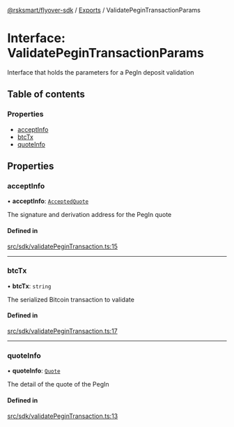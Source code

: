 [@rsksmart/flyover-sdk](../README.md) / [Exports](../modules.md) / ValidatePeginTransactionParams

# Interface: ValidatePeginTransactionParams

Interface that holds the parameters for a PegIn deposit validation

## Table of contents

### Properties

- [acceptInfo](ValidatePeginTransactionParams.md#acceptinfo)
- [btcTx](ValidatePeginTransactionParams.md#btctx)
- [quoteInfo](ValidatePeginTransactionParams.md#quoteinfo)

## Properties

### acceptInfo

• **acceptInfo**: [`AcceptedQuote`](AcceptedQuote.md)

The signature and derivation address for the PegIn quote

#### Defined in

[src/sdk/validatePeginTransaction.ts:15](https://github.com/rsksmart/flyover-sdk/blob/18dbf4f19eeffd80a65cc3f468bbc1f72a91f197/src/sdk/validatePeginTransaction.ts#L15)

___

### btcTx

• **btcTx**: `string`

The serialized Bitcoin transaction to validate

#### Defined in

[src/sdk/validatePeginTransaction.ts:17](https://github.com/rsksmart/flyover-sdk/blob/18dbf4f19eeffd80a65cc3f468bbc1f72a91f197/src/sdk/validatePeginTransaction.ts#L17)

___

### quoteInfo

• **quoteInfo**: [`Quote`](Quote.md)

The detail of the quote of the PegIn

#### Defined in

[src/sdk/validatePeginTransaction.ts:13](https://github.com/rsksmart/flyover-sdk/blob/18dbf4f19eeffd80a65cc3f468bbc1f72a91f197/src/sdk/validatePeginTransaction.ts#L13)
